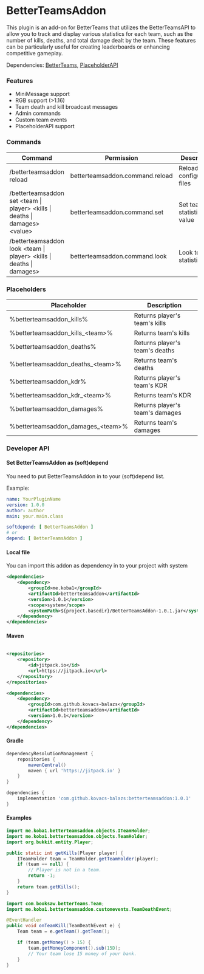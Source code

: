 # BetterTeamsAddon

This plugin is an add-on for BetterTeams that utilizes the BetterTeamsAPI to allow you to track and display various
statistics for each team, such as the number of kills, deaths, and total damage dealt by the team. These features can be
particularly useful for creating leaderboards or enhancing competitive gameplay.

Dependencies: [BetterTeams](https://www.spigotmc.org/resources/better-teams.17129/), [PlaceholderAPI](https://www.spigotmc.org/resources/placeholderapi.6245/)

### Features

- MiniMessage support
- RGB support (>1.16)
- Team death and kill broadcast messages
- Admin commands
- Custom team events
- PlaceholderAPI support

### Commands

| Command                                                                           | Permission                      | Description                |
|-----------------------------------------------------------------------------------|---------------------------------|----------------------------|
| /betterteamsaddon reload                                                          | betterteamsaddon.command.reload | Reload configuration files |
| /betterteamsaddon set \<team \| player\> \<kills \| deaths \| damages\> \<value\> | betterteamsaddon.command.set    | Set team's statistic value |
| /betterteamsaddon look \<team \| player\> \<kills \| deaths \| damages\>          | betterteamsaddon.command.look   | Look team's statistics     |

### Placeholders

| Placeholder                         | Description                     |
|-------------------------------------|---------------------------------|
| %betterteamsaddon_kills%            | Returns player's team's kills   |
| %betterteamsaddon_kills_\<team\>%   | Returns team's kills            |
| %betterteamsaddon_deaths%           | Returns player's team's deaths  |
| %betterteamsaddon_deaths_\<team\>%  | Returns team's deaths           |
| %betterteamsaddon_kdr%              | Returns player's team's KDR     |
| %betterteamsaddon_kdr_\<team\>%     | Returns team's KDR              |
| %betterteamsaddon_damages%          | Returns player's team's damages |
| %betterteamsaddon_damages_\<team\>% | Returns team's damages          |

### Developer API

#### Set BetterTeamsAddon as (soft)depend

You need to put BetterTeamsAddon in to your (soft)depend list.

Example:

```yml
name: YourPluginName
version: 1.0.0
author: author
main: your.main.class

softdepend: [ BetterTeamsAddon ]
# or
depend: [ BetterTeamsAddon ]
```

#### Local file
You can import this addon as dependency in to your project with system

```xml
<dependencies>
    <dependency>
        <groupId>me.koba1</groupId>
        <artifactId>betterteamsaddon</artifactId>
        <version>1.0.1</version>
        <scope>system</scope>
        <systemPath>${project.basedir}/BetterTeamsAddon-1.0.1.jar</systemPath>
    </dependency>
</dependencies>
```

#### Maven

```xml

<repositories>
    <repository>
        <id>jitpack.io</id>
        <url>https://jitpack.io</url>
    </repository>
</repositories>

<dependencies>
    <dependency>
        <groupId>com.github.kovacs-balazs</groupId>
        <artifactId>betterteamsaddon</artifactId>
        <version>1.0.1</version>
    </dependency>
</dependencies>
```

#### Gradle

```gradle
dependencyResolutionManagement {
    repositories {
        mavenCentral()
        maven { url 'https://jitpack.io' }
    }
}

dependencies {
    implementation 'com.github.kovacs-balazs:betterteamsaddon:1.0.1'
}
```

#### Examples

```java
import me.koba1.betterteamsaddon.objects.ITeamHolder;
import me.koba1.betterteamsaddon.objects.TeamHolder;
import org.bukkit.entity.Player;

public static int getKills(Player player) {
    ITeamHolder team = TeamHolder.getTeamHolder(player);
    if (team == null) {
        // Player is not in a team.
        return -1;
    }
    return team.getKills();
}
```

```java
import com.booksaw.betterTeams.Team;
import me.koba1.betterteamsaddon.customevents.TeamDeathEvent;

@EventHandler
public void onTeamKill(TeamDeathEvent e) {
    Team team = e.getTeam().getTeam();

    if (team.getMoney() > 15) {
        team.getMoneyComponent().sub(15D);
        // Your team lose 15 money of your bank.
    }
}
```

